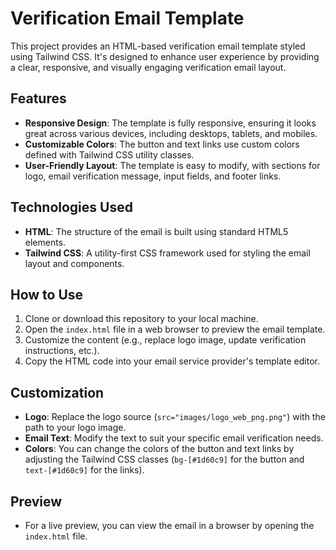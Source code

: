 # Verification Email Template

This project provides an HTML-based verification email template styled using Tailwind CSS. It's designed to enhance user experience by providing a clear, responsive, and visually engaging verification email layout.

## Features

- **Responsive Design**: The template is fully responsive, ensuring it looks great across various devices, including desktops, tablets, and mobiles.
- **Customizable Colors**: The button and text links use custom colors defined with Tailwind CSS utility classes.
- **User-Friendly Layout**: The template is easy to modify, with sections for logo, email verification message, input fields, and footer links.

## Technologies Used

- **HTML**: The structure of the email is built using standard HTML5 elements.
- **Tailwind CSS**: A utility-first CSS framework used for styling the email layout and components.

## How to Use

1. Clone or download this repository to your local machine.
2. Open the `index.html` file in a web browser to preview the email template.
3. Customize the content (e.g., replace logo image, update verification instructions, etc.).
4. Copy the HTML code into your email service provider's template editor.

## Customization

- **Logo**: Replace the logo source (`src="images/logo_web_png.png"`) with the path to your logo image.
- **Email Text**: Modify the text to suit your specific email verification needs.
- **Colors**: You can change the colors of the button and text links by adjusting the Tailwind CSS classes (`bg-[#1d60c9]` for the button and `text-[#1d60c9]` for the links).

## Preview

- For a live preview, you can view the email in a browser by opening the `index.html` file.
